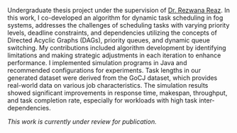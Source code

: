 Undergraduate thesis project under the supervision of [Dr. Rezwana Reaz](https://scholar.google.com/citations?hl=en&user=I0k0ReMAAAAJ&view_op=list_works&sortby=pubdate). In this work, I co-developed an algorithm for dynamic task scheduling in fog systems, addresses the challenges of scheduling tasks with varying priority levels, deadline constraints, and dependencies utilizing the concepts of Directed Acyclic Graphs (DAGs), priority queues, and dynamic queue switching. My contributions included algorithm development by identifying limitations and making strategic adjustments in each iteration to enhance performance. I implemented simulation programs in Java and recommended configurations for experiments. Task lengths in our generated dataset were derived from the GoCJ dataset, which provides real-world data on various job characteristics. The simulation results showed significant improvements in response time, makespan, throughput, and task completion rate, especially for workloads with high task inter-dependencies.

*This work is currently under review for publication.* 